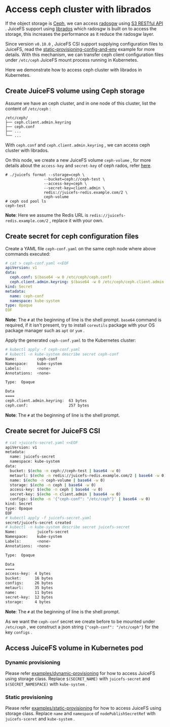 # Access ceph cluster with librados

If the object storage is [Ceph](https://ceph.io/), we can access [radosgw](https://docs.ceph.com/en/latest/radosgw/) using [S3 RESTful API](https://docs.ceph.com/en/latest/radosgw/s3/) . JuiceFS support using [librados](https://docs.ceph.com/en/latest/rados/api/librados/) which radosgw is built on to access the storage, this increases the performance as it reduce the radosgw layer.

Since version `v0.10.0` , JuiceFS CSI support supplying configuration files to JuiceFS, read the [static-provisioning-config-and-env](../examples/static-provisioning-config-and-env/) example for more details. With this mechanism, we can transfer ceph client configuration files under `/etc/ceph` JuiceFS mount process running in Kubernetes.

Here we demonstrate how to access ceph cluster with librados in Kubernetes.

## Create JuiceFS volume using Ceph storage

Assume we have an ceph cluster, and in one node of this cluster, list the content of `/etc/ceph` :

```
/etc/ceph/
├── ceph.client.admin.keyring
├── ceph.conf
├── ...
└── ...
```

With `ceph.conf` and `ceph.client.admin.keyring` , we can access ceph cluster with librados.

On this node, we create a new JuiceFS volume `ceph-volume` , for more details about the `access-key` and `secret-key` of ceph rados, refer [here](https://github.com/juicedata/juicefs/blob/main/docs/en/how_to_setup_object_storage.md#ceph-rados).

```
# ./juicefs format --storage=ceph \
                 --bucket=ceph://ceph-test \
                 --access-key=ceph \
                 --secret-key=client.admin \
                 redis://juicefs-redis.example.com/2 \
                 ceph-volume
# ceph osd pool ls
ceph-test
```

**Note**: Here we assume the Redis URL is `redis://juicefs-redis.example.com/2`  , replace it with your own.

## Create secret for ceph configuration files

Create a YAML file `ceph-conf.yaml` on the same ceph node where above commands executed:

```yaml
# cat > ceph-conf.yaml <<EOF
apiVersion: v1
data:
  ceph.conf: $(base64 -w 0 /etc/ceph/ceph.conf)
  ceph.client.admin.keyring: $(base64 -w 0 /etc/ceph/ceph.client.admin.keyring)
kind: Secret
metadata:
  name: ceph-conf
  namespace: kube-system
type: Opaque
EOF
```

**Note**:  The `#` at the beginning of line is the shell prompt. `base64` command is required, if it isn't present, try to install `coreutils` package with your OS package manager such as `apt` or `yum` .

Apply the generated `ceph-conf.yaml` to the Kubernetes cluster:

```bash
# kubectl apply -f ceph-conf.yaml
# kubectl -n kube-system describe secret ceph-conf
Name:         ceph-conf
Namespace:    kube-system
Labels:       <none>
Annotations:  <none>

Type:  Opaque

Data
====
ceph.client.admin.keyring:  63 bytes
ceph.conf:                  257 bytes
```

**Note**: The `#` at the beginning of line is the shell prompt.

## Create secret for JuiceFS CSI

```bash
# cat >juicefs-secret.yaml <<EOF
apiVersion: v1
metadata:
  name: juicefs-secret
  namespace: kube-system
data:
  bucket: $(echo -n ceph://ceph-test | base64 -w 0)
  metaurl: $(echo -n redis://juicefs-redis.example.com/2 | base64 -w 0)
  name: $(echo -n ceph-volume | base64 -w 0)
  storage: $(echo -n ceph | base64 -w 0)
  access-key: $(echo -n ceph | base64 -w 0)
  secret-key: $(echo -n client.admin | base64 -w 0)
  configs: $(echo -n '{"ceph-conf": "/etc/ceph"}' | base64 -w 0)
kind: Secret
type: Opaque
EOF
# kubectl apply -f juicefs-secret.yaml
secret/juicefs-secret created
# kubectl -n kube-system describe secret juicefs-secret
Name:         juicefs-secret
Namespace:    kube-system
Labels:       <none>
Annotations:  <none>

Type:  Opaque

Data
====
access-key:  4 bytes
bucket:      16 bytes
configs:     26 bytes
metaurl:     35 bytes
name:        11 bytes
secret-key:  12 bytes
storage:     4 bytes
```

**Note**:  The `#` at the beginning of line is the shell prompt.

As we want the `ceph-conf` secret we create before to be mounted under `/etc/ceph` , we construct a json string `{"ceph-conf": "/etc/ceph"}` for the key `configs` .

## Access JuiceFS volume in Kubernetes pod

### Dynamic provisioning

Please refer [examples/dynamic-provisioning](../examples/dynamic-provisioning/resources.yaml) for how to access JuiceFS using storage class. Replace `$(SECRET_NAME)` with `juicefs-secret` and `$(SECRET_NAMESPACE)` with `kube-system` .

### Static provisioning

Please refer [examples/static-provisioning](../examples/static-provisioning/resources.yaml) for how to access JuiceFS using storage class. Replace  `name` and `namespace` of `nodePublishSecretRef` with `juicefs-sceret` and `kube-system` .

